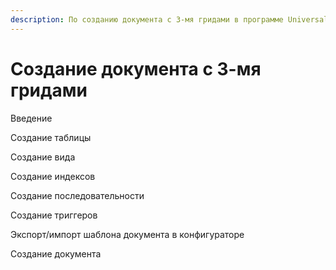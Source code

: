 ```yaml
---
description: По созданию документа с 3-мя гридами в программе Universal Accounting.
---
```


# Создание документа с 3-мя гридами

Введение

Создание таблицы

Создание вида

Создание индексов

Создание последовательности

Создание триггеров

Экспорт/импорт шаблона документа в конфигураторе

Создание документа 

